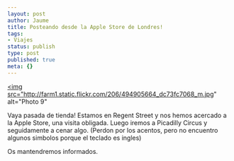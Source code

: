 ```yaml
---
layout: post
author: Jaume
title: Posteando desde la Apple Store de Londres!
tags:
- Viajes
status: publish
type: post
published: true
meta: {}
---
```

<a href="http://www.flickr.com/photos/ryf/494905664/" title="Photo Sharing"><img src="http://farm1.static.flickr.com/206/494905664_dc73fc7068_m.jpg" alt="Photo 9"</a>

Vaya pasada de tienda! Estamos en Regent Street y nos hemos acercado a la Apple Store, una visita obligada. Luego iremos a Picadilly Circus y seguidamente a cenar algo. (Perdon por los acentos, pero no encuentro algunos simbolos porque el teclado es ingles)

Os mantendremos informados.
